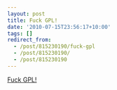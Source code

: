 ```yaml
---
layout: post
title: Fuck GPL!
date: '2010-07-15T23:56:17+10:00'
tags: []
redirect_from:
  - /post/815230190/fuck-gpl
  - /post/815230190/
  - /post/815230190
---
```


[Fuck GPL!](http://fuckgpl.com/)
